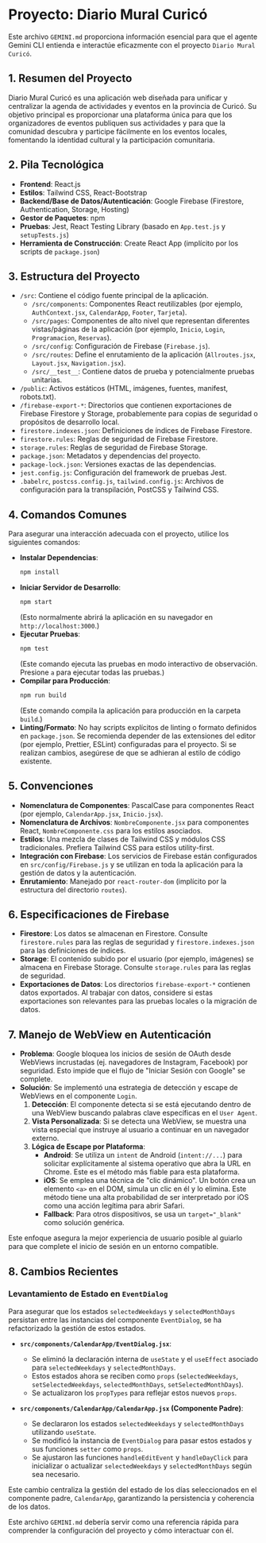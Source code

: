 # Proyecto: Diario Mural Curicó

Este archivo `GEMINI.md` proporciona información esencial para que el agente Gemini CLI entienda e interactúe eficazmente con el proyecto `Diario Mural Curicó`.

## 1. Resumen del Proyecto

Diario Mural Curicó es una aplicación web diseñada para unificar y centralizar la agenda de actividades y eventos en la provincia de Curicó. Su objetivo principal es proporcionar una plataforma única para que los organizadores de eventos publiquen sus actividades y para que la comunidad descubra y participe fácilmente en los eventos locales, fomentando la identidad cultural y la participación comunitaria.

## 2. Pila Tecnológica

*   **Frontend**: React.js
*   **Estilos**: Tailwind CSS, React-Bootstrap
*   **Backend/Base de Datos/Autenticación**: Google Firebase (Firestore, Authentication, Storage, Hosting)
*   **Gestor de Paquetes**: npm
*   **Pruebas**: Jest, React Testing Library (basado en `App.test.js` y `setupTests.js`)
*   **Herramienta de Construcción**: Create React App (implícito por los scripts de `package.json`)

## 3. Estructura del Proyecto

*   `/src`: Contiene el código fuente principal de la aplicación.
    *   `/src/components`: Componentes React reutilizables (por ejemplo, `AuthContext.jsx`, `CalendarApp`, `Footer`, `Tarjeta`).
    *   `/src/pages`: Componentes de alto nivel que representan diferentes vistas/páginas de la aplicación (por ejemplo, `Inicio`, `Login`, `Programacion`, `Reservas`).
    *   `/src/config`: Configuración de Firebase (`Firebase.js`).
    *   `/src/routes`: Define el enrutamiento de la aplicación (`Allroutes.jsx`, `Layout.jsx`, `Navigation.jsx`).
    *   `/src/__test__`: Contiene datos de prueba y potencialmente pruebas unitarias.
*   `/public`: Activos estáticos (HTML, imágenes, fuentes, manifest, robots.txt).
*   `/firebase-export-*`: Directorios que contienen exportaciones de Firebase Firestore y Storage, probablemente para copias de seguridad o propósitos de desarrollo local.
*   `firestore.indexes.json`: Definiciones de índices de Firebase Firestore.
*   `firestore.rules`: Reglas de seguridad de Firebase Firestore.
*   `storage.rules`: Reglas de seguridad de Firebase Storage.
*   `package.json`: Metadatos y dependencias del proyecto.
*   `package-lock.json`: Versiones exactas de las dependencias.
*   `jest.config.js`: Configuración del framework de pruebas Jest.
*   `.babelrc`, `postcss.config.js`, `tailwind.config.js`: Archivos de configuración para la transpilación, PostCSS y Tailwind CSS.

## 4. Comandos Comunes

Para asegurar una interacción adecuada con el proyecto, utilice los siguientes comandos:

*   **Instalar Dependencias**:
    ```bash
    npm install
    ```
*   **Iniciar Servidor de Desarrollo**:
    ```bash
    npm start
    ```
    (Esto normalmente abrirá la aplicación en su navegador en `http://localhost:3000`.)
*   **Ejecutar Pruebas**:
    ```bash
    npm test
    ```
    (Este comando ejecuta las pruebas en modo interactivo de observación. Presione `a` para ejecutar todas las pruebas.)
*   **Compilar para Producción**:
    ```bash
    npm run build
    ```
    (Este comando compila la aplicación para producción en la carpeta `build`.)
*   **Linting/Formato**:
    No hay scripts explícitos de linting o formato definidos en `package.json`. Se recomienda depender de las extensiones del editor (por ejemplo, Prettier, ESLint) configuradas para el proyecto. Si se realizan cambios, asegúrese de que se adhieran al estilo de código existente.

## 5. Convenciones

*   **Nomenclatura de Componentes**: PascalCase para componentes React (por ejemplo, `CalendarApp.jsx`, `Inicio.jsx`).
*   **Nomenclatura de Archivos**: `NombreComponente.jsx` para componentes React, `NombreComponente.css` para los estilos asociados.
*   **Estilos**: Una mezcla de clases de Tailwind CSS y módulos CSS tradicionales. Prefiera Tailwind CSS para estilos utility-first.
*   **Integración con Firebase**: Los servicios de Firebase están configurados en `src/config/Firebase.js` y se utilizan en toda la aplicación para la gestión de datos y la autenticación.
*   **Enrutamiento**: Manejado por `react-router-dom` (implícito por la estructura del directorio `routes`).

## 6. Especificaciones de Firebase

*   **Firestore**: Los datos se almacenan en Firestore. Consulte `firestore.rules` para las reglas de seguridad y `firestore.indexes.json` para las definiciones de índices.
*   **Storage**: El contenido subido por el usuario (por ejemplo, imágenes) se almacena en Firebase Storage. Consulte `storage.rules` para las reglas de seguridad.
*   **Exportaciones de Datos**: Los directorios `firebase-export-*` contienen datos exportados. Al trabajar con datos, considere si estas exportaciones son relevantes para las pruebas locales o la migración de datos.

## 7. Manejo de WebView en Autenticación

*   **Problema**: Google bloquea los inicios de sesión de OAuth desde WebViews incrustadas (ej. navegadores de Instagram, Facebook) por seguridad. Esto impide que el flujo de "Iniciar Sesión con Google" se complete.
*   **Solución**: Se implementó una estrategia de detección y escape de WebViews en el componente `Login`.
    1.  **Detección**: El componente detecta si se está ejecutando dentro de una WebView buscando palabras clave específicas en el `User Agent`.
    2.  **Vista Personalizada**: Si se detecta una WebView, se muestra una vista especial que instruye al usuario a continuar en un navegador externo.
    3.  **Lógica de Escape por Plataforma**:
        *   **Android**: Se utiliza un `intent` de Android (`intent://...`) para solicitar explícitamente al sistema operativo que abra la URL en Chrome. Este es el método más fiable para esta plataforma.
        *   **iOS**: Se emplea una técnica de "clic dinámico". Un botón crea un elemento `<a>` en el DOM, simula un clic en él y lo elimina. Este método tiene una alta probabilidad de ser interpretado por iOS como una acción legítima para abrir Safari.
        *   **Fallback**: Para otros dispositivos, se usa un `target="_blank"` como solución genérica.

Este enfoque asegura la mejor experiencia de usuario posible al guiarlo para que complete el inicio de sesión en un entorno compatible.

## 8. Cambios Recientes

### Levantamiento de Estado en `EventDialog`

Para asegurar que los estados `selectedWeekdays` y `selectedMonthDays` persistan entre las instancias del componente `EventDialog`, se ha refactorizado la gestión de estos estados.

*   **`src/components/CalendarApp/EventDialog.jsx`**:
    *   Se eliminó la declaración interna de `useState` y el `useEffect` asociado para `selectedWeekdays` y `selectedMonthDays`.
    *   Estos estados ahora se reciben como `props` (`selectedWeekdays`, `setSelectedWeekdays`, `selectedMonthDays`, `setSelectedMonthDays`).
    *   Se actualizaron los `propTypes` para reflejar estos nuevos `props`.

*   **`src/components/CalendarApp/CalendarApp.jsx` (Componente Padre)**:
    *   Se declararon los estados `selectedWeekdays` y `selectedMonthDays` utilizando `useState`.
    *   Se modificó la instancia de `EventDialog` para pasar estos estados y sus funciones `setter` como `props`.
    *   Se ajustaron las funciones `handleEditEvent` y `handleDayClick` para inicializar o actualizar `selectedWeekdays` y `selectedMonthDays` según sea necesario.

Este cambio centraliza la gestión del estado de los días seleccionados en el componente padre, `CalendarApp`, garantizando la persistencia y coherencia de los datos.

Este archivo `GEMINI.md` debería servir como una referencia rápida para comprender la configuración del proyecto y cómo interactuar con él.
